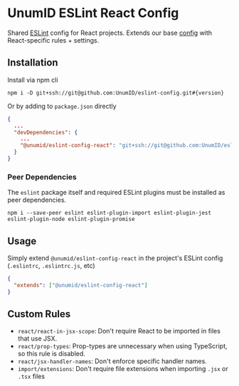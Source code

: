 # UnumID ESLint React Config

Shared [ESLint](https://eslint.org) config for React projects. Extends our base [config](https://github.com/UnumID/eslint-config) with React-specific rules + settings.

## Installation

Install via npm cli

```shell
npm i -D git+ssh://git@github.com:UnumID/eslint-config.git#{version}
```

Or by adding to `package.json` directly

```json
{
  ...
  "devDependencies": {
    ...
    "@unumid/eslint-config-react": "git+ssh://git@github.com:UnumID/eslint-config-react.git#{version}"
  }
}
```

### Peer Dependencies

The `eslint` package itself and required ESLint plugins must be installed as peer dependencies.

```shell
npm i --save-peer eslint eslint-plugin-import eslint-plugin-jest eslint-plugin-node eslint-plugin-promise
```

## Usage

Simply extend `@unumid/eslint-config-react` in the project's ESLint config (`.eslintrc`, `.eslintrc.js`, etc)

```json
{
  "extends": ["@unumid/eslint-config-react"]
}
```

## Custom Rules

- `react/react-in-jsx-scope`: Don't require React to be imported in files that use JSX.
- `react/prop-types`: Prop-types are unnecessary when using TypeScript, so this rule is disabled.
- `react/jsx-handler-names`: Don't enforce specific handler names.
- `import/extensions`: Don't require file extensions when importing `.jsx` or `.tsx` files
